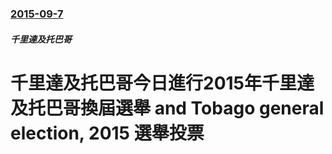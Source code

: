 ### [2015-09-7](/news/2015/09/7/index.md)

##### 千里達及托巴哥
# 千里達及托巴哥今日進行2015年千里達及托巴哥換屆選舉 and Tobago general election, 2015 選舉投票



